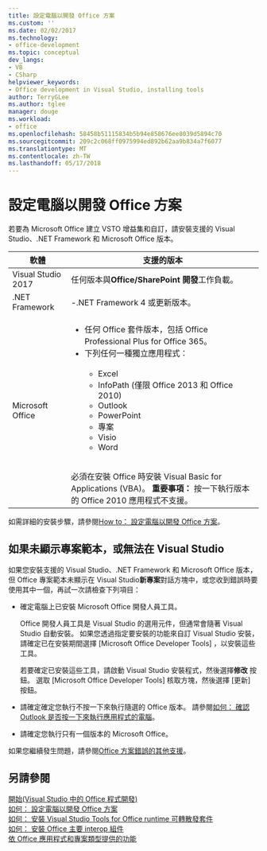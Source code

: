 ```yaml
---
title: 設定電腦以開發 Office 方案
ms.custom: ''
ms.date: 02/02/2017
ms.technology:
- office-development
ms.topic: conceptual
dev_langs:
- VB
- CSharp
helpviewer_keywords:
- Office development in Visual Studio, installing tools
author: TerryGLee
ms.author: tglee
manager: douge
ms.workload:
- office
ms.openlocfilehash: 58458b51115834b5b94e858676ee8039d5894c70
ms.sourcegitcommit: 209c2c068ff0975994ed892b62aa9b834a7f6077
ms.translationtype: MT
ms.contentlocale: zh-TW
ms.lasthandoff: 05/17/2018
---
```

# <a name="configure-a-computer-to-develop-office-solutions"></a>設定電腦以開發 Office 方案

若要為 Microsoft Office 建立 VSTO 增益集和自訂，請安裝支援的 Visual Studio、.NET Framework 和 Microsoft Office 版本。

|軟體|支援的版本|
|--------------|------------------------|
|Visual Studio 2017| 任何版本與**Office/SharePoint 開發**工作負載。|
|.NET Framework|-.NET Framework 4 或更新版本。|
|Microsoft Office|<ul><li>任何 Office 套件版本，包括 Office Professional Plus for Office 365。</li><li>下列任何一種獨立應用程式：<br /><br /> <ul><li>Excel</li><li>InfoPath (僅限 Office 2013 和 Office 2010)</li><li>Outlook</li><li>PowerPoint</li><li>專案</li><li>Visio</li><li>Word</li></ul></li></ul><br /> 必須在安裝 Office 時安裝 Visual Basic for Applications (VBA)。 **重要事項：** 按一下執行版本的 Office 2010 應用程式不支援。|

如需詳細的安裝步驟，請參閱[How to： 設定電腦以開發 Office 方案](../vsto/how-to-configure-a-computer-to-develop-office-solutions.md)。

## <a name="if-project-templates-dont-appear-or-they-dont-work-in-visual-studio"></a>如果未顯示專案範本，或無法在 Visual Studio

如果您安裝支援的 Visual Studio、.NET Framework 和 Microsoft Office 版本，但 Office 專案範本未顯示在 Visual Studio**新專案**對話方塊中，或您收到錯誤時要使用其中一個，再試一次請檢查下列項目：

- 確定電腦上已安裝 Microsoft Office 開發人員工具。

     Office 開發人員工具是 Visual Studio 的選用元件，但通常會隨著 Visual Studio 自動安裝。 如果您透過指定要安裝的功能來自訂 Visual Studio 安裝，請確定已在安裝期間選擇 [Microsoft Office Developer Tools]  ，以安裝這些工具。

     若要確定已安裝這些工具，請啟動 Visual Studio 安裝程式，然後選擇**修改** 按鈕。 選取 [Microsoft Office Developer Tools]  核取方塊，然後選擇 [更新]  按鈕。

- 請確定確定您執行不按一下來執行隨選的 Office 版本。 請參閱[如何： 確認 Outlook 是否按一下來執行應用程式的電腦](http://msdn.microsoft.com/library/office/ff864733(v=office.14).aspx)。

- 請確定您執行只有一個版本的 Microsoft Office。

如果您繼續發生問題，請參閱[Office 方案錯誤的其他支援](../vsto/additional-support-for-errors-in-office-solutions.md)。

## <a name="see-also"></a>另請參閱

[開始&#40;Visual Studio 中的 Office 程式開發&#41;](../vsto/getting-started-office-development-in-visual-studio.md)  
[如何： 設定電腦以開發 Office 方案](../vsto/how-to-configure-a-computer-to-develop-office-solutions.md)  
[如何： 安裝 Visual Studio Tools for Office runtime 可轉散發套件](../vsto/how-to-install-the-visual-studio-tools-for-office-runtime-redistributable.md)  
[如何： 安裝 Office 主要 interop 組件](../vsto/how-to-install-office-primary-interop-assemblies.md)  
[依 Office 應用程式和專案類型提供的功能](../vsto/features-available-by-office-application-and-project-type.md)
